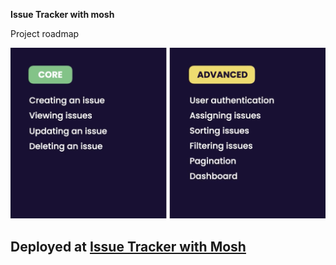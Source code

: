 **Issue Tracker with mosh**

Project roadmap

![alt text](./public/image.png)

## Deployed at [Issue Tracker with Mosh](https://issue-tracker-with-mosh.vercel.app/)

